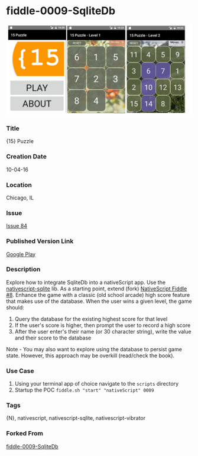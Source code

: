 fiddle-0009-SqliteDb
======

![Screenshot](screenshot.png)


### Title

{15} Puzzle


### Creation Date

10-04-16


### Location

Chicago, IL


### Issue

[Issue 84](https://github.com/bradyhouse/house/issues/84)


### Published Version Link

[Google Play](https://play.google.com/store/apps/details?id=org.nativescript.puzzle)


### Description

Explore how to integrate SqliteDb into a nativeScript app.   Use the [nativescript-sqlite](https://www.npmjs.com/package/nativescript-sqlite) lib.  As a starting point, extend  (fork) [NativeScript Fiddle #8](https://github.com/bradyhouse/house/tree/master/fiddles/nativeScript/fiddle-0008-FifteenPuzzle).  Enhance the game with a classic (old school arcade) high score feature that makes use of the database. When the user wins a given level, the game should: 

1.  Query the database for the existing highest score for that level
2.  If the user's score is higher, then prompt the user to record a high score
3.  After the user enter's their name (or 30 character string), write the value and their score to the database

Note - You may also want to explore using the database to persist game state.  However, this approach may be overkill (read/check the book).


### Use Case

1.  Using your terminal app of choice navigate to the `scripts` directory
2.  Startup the POC `fiddle.sh "start" "nativeScript" 0009`


### Tags

{N}, nativescript, nativescript-sqlite, nativescript-vibrator


### Forked From

[fiddle-0009-SqliteDb](../fiddle-0008-FifteenPuzzle)
